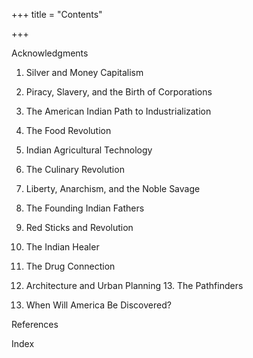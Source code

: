 +++
title = "Contents"

+++





Acknowledgments

1. Silver and Money Capitalism

2. Piracy, Slavery, and the Birth of Corporations

3. The American Indian Path to Industrialization

4. The Food Revolution

5. Indian Agricultural Technology

6. The Culinary Revolution

7. Liberty, Anarchism, and the Noble Savage

8. The Founding Indian Fathers

9. Red Sticks and Revolution

10. The Indian Healer

11. The Drug Connection

12. Architecture and Urban Planning 13. The Pathfinders

14. When Will America Be Discovered?

References

Index




